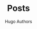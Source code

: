 ---
aliases:
  - posts
  - articles
  - blog
  - showcase
  - docs
title: Posts
author: Hugo Authors
tags:
  - index
images:
  - banner.jpg
---